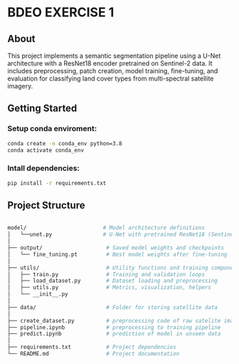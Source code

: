 # BDEO EXERCISE 1

## About
This project implements a semantic segmentation pipeline using a U-Net architecture with a ResNet18 encoder pretrained on Sentinel-2 data. It includes preprocessing, patch creation, model training, fine-tuning, and evaluation for classifying land cover types from multi-spectral satellite imagery.

## Getting Started
### Setup conda enviroment:
 ```bash
conda create -n conda_env python=3.8
conda activate conda_env
``` 
### Intall dependencies:
```bash
pip install -r requirements.txt
``` 
## Project Structure
 ```bash

model/                        # Model architecture definitions
│   └──unet.py                # U-Net with pretrained ResNet18 (Sentinel-2)
│   
├── output/                    # Saved model weights and checkpoints
│   └── fine_tuning.pt         # Best model weights after fine-tuning
│
├── utils/                     # Utility functions and training components
│   ├── train.py               # Training and validation loops
│   ├── load_dataset.py        # Dataset loading and preprocessing
│   ├── utils.py               # Metrics, visualization, helpers
│   └── __init__.py
│
├── data/                      # Folder for storing satellite data
│
├── create_dataset.py          # preprocessing code of raw satelite images
├── pipeline.ipynb             # preprocessing to training pipeline
├── predict.ipynb              # prediction of model in unseen data
│
├── requirements.txt           # Project dependencies
└── README.md                  # Project documentation
``` 
